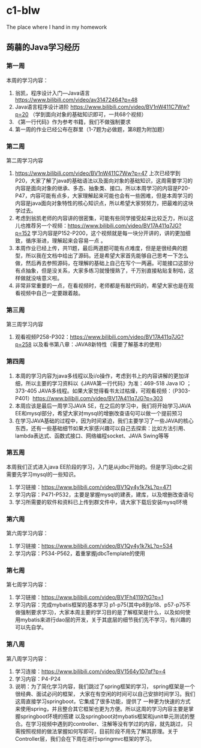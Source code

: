 # c1-blw

The place where I hand in my homework

## 蒟蒻的Java学习经历


### 第一周


本周的学习内容： 
1. 翁凯，程序设计入门—Java语言 https://www.bilibili.com/video/av31472464?p=48 
2. Java语言程序设计进阶 https://www.bilibili.com/video/BV1nW411C7Ww?p=20 
（学到面向对象的基础知识即可，一共68个视频） 
3. 《第一行代码》作为参考书籍，我们不做强制要求 
4. 第一周的作业已经公布在群里（1-7题为必做题，第8题为附加题）


### 第二周


第二周学习内容
1. https://www.bilibili.com/video/BV1nW411C7Ww?p=47 
上次已经学到P20，大家了解了java的基础语法以及面向对象的基础知识，这周需要学习的内容是面向对象的继承、多态、抽象类、接口。所以本周学习的内容是P20-P47，内容可能有点多，大家理解起来可能也会有一些困难，但是本周学习的内容是java面向对象特性的核心知识点，所以希望大家努努力，把最难的这块学过去。 
2. 考虑到翁凯老师的内容讲的很密集，可能有些同学接受起来比较乏力，所以这儿也推荐另一个视频：https://www.bilibili.com/video/BV17A411q7JG?p=152 
学习内容是P152-P200，这个视频就是每一块分开讲的，讲的更加细致，循序渐进，理解起来会容易一点 。
3. 本周作业已经上传，共11题，最后两道题可能有点难度，但是是很经典的题型，所以我在文档中给出了源码。还是希望大家首先能够自己思考一下怎么做，然后再去参照源码，在理解的基础上自己在写个一两遍。可能接口这部分有点抽象，但是没关系，大家多练习就慢慢熟了，千万别直接粘贴复制哈，这样做就没啥意义啦。 
4. 非常非常重要的一点，在看视频时，老师都是有敲代码的，希望大家也是在观看视频中自己一定要跟着敲。


### 第三周


第三周学习内容 
1. 观看视频P258-P302：https://www.bilibili.com/video/BV17A411q7JG?p=258 
以及看书第八章：JAVA8新特性（需要了解基本的使用） 



### 第四周


1. 本周的学习内容为java多线程以及i/o操作，考虑到书上的内容讲解的更加详细，所以主要的学习资料以《JAVA第一行代码》为准：469-518 Java IO ；373-405 JAVA多线程。如果大家觉得看书太过枯燥，可观看视频：（P303-P401）https://www.bilibili.com/video/BV17A411q7JG?p=303
2. 本周应该是最后一周学习JAVA SE，在之后的学习中，我们将开始学习JAVA EE和mysql部分，希望大家对mysql的增删改查语句可以做一个提前预习
3. 在学习JAVA基础的过程中，因为时间紧迫，我们主要学习了一些JAVA的核心东西，还有一些基础细节如果大家感兴趣可以自己去探索：比如方法引用、lambda表达式、函数式接口、网络编程socket、JAVA Swing等等


### 第五周

本周我们正式进入java EE阶段的学习，入门是从jdbc开始的。但是学习jdbc之前需要先学习mysql的一些知识。
1. 学习链接：https://www.bilibili.com/video/BV1Qy4y1k7kL?p=471 
2. 学习内容：P471-P532，主要是掌握mysql的建表，建库，以及增删改查语句 
3. 学习所需要的软件和资料已上传到群文件中，请大家下载后安装mysql环境 


### 第六周

第六周学习内容：
1. 学习链接：https://www.bilibili.com/video/BV1Qy4y1k7kL?p=534
2. 学习内容：P534-P562，着重掌握jdbcTemplate的使用


### 第七周

第七周学习内容：
1. 学习链接：https://www.bilibili.com/video/BV1Fh41197tG?p=1 
2. 学习内容：完成mybatis框架的基本学习 p1-p75(其中p8到p18、p57-p75不做强制要求学习)，大家本周主要的学习目的是了解框架是什么，以及如何使用mybatis来进行dao层的开发，关于其底层的细节我们先不学习，有兴趣的可以先自学。 


### 第八周

第八周学习内容：
1. 学习连接：https://www.bilibili.com/video/BV1564y1D7qf?p=4
2. 学习内容：P4-P24
3. 说明：为了简化学习内容，我们跳过了spring框架的学习， spring框架是一个很经典、面试必问的框架，
   大家在有空闲的时间可以自己安排时间学习。我们这周直接学习springboot，它集成了很多功能，提供了
   一种更为快速的方式来使用spring，并且整合其它框架也更为方便。所以这周的学习内容主要是掌握springboot环境的搭建
   以及springboot对mybatis框架和junit单元测试的整合。在学习视频中遇到的controller、注解等没有学过的内容，就先跳过，
   只需按照视频的做法掌握如何写即可，目前阶段不用先了解其原理。关于Controller层，我们会在下周在进行springmvc框架的学习。